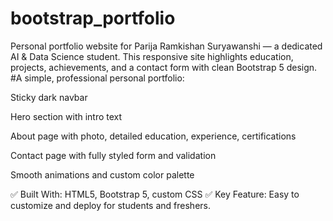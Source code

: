 # bootstrap_portfolio
Personal portfolio website for Parija Ramkishan Suryawanshi — a dedicated AI &amp; Data Science student. This responsive site highlights education, projects, achievements, and a contact form with clean Bootstrap 5 design.
#A simple, professional personal portfolio:

Sticky dark navbar

Hero section with intro text

About page with photo, detailed education, experience, certifications

Contact page with fully styled form and validation

Smooth animations and custom color palette

✅ Built With: HTML5, Bootstrap 5, custom CSS
✅ Key Feature: Easy to customize and deploy for students and freshers.
